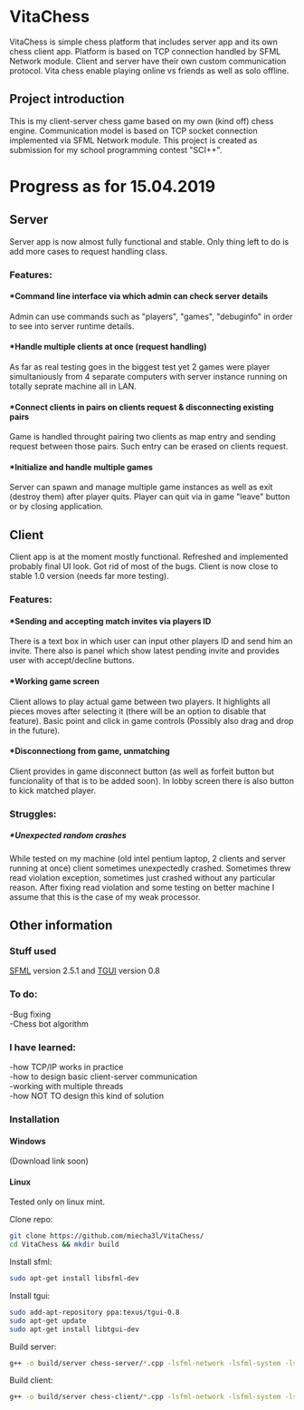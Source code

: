 # VitaChess
VitaChess is simple chess platform that includes server app and its own
chess client app. Platform is based on TCP connection handled by SFML Network module. 
Client and server have their own custom communication protocol. Vita chess enable playing
online vs friends as well as solo offline.

## Project introduction
This is my client-server chess game based on my own (kind off) chess engine. 
Communication model is based on TCP socket connection implemented via SFML Network module.
This project is created as submission for my school programming contest "SCI++".  




# Progress as for 15.04.2019
## Server
Server app is now almost fully functional and stable. Only thing left to do is add more cases to request handling class.

### Features:
#### *Command line interface via which admin can check server details
Admin can use commands such as "players", "games", "debuginfo" in order to see into server runtime details.

#### *Handle multiple clients at once (request handling)
As far as real testing goes in the biggest test yet 2 games were player simultaniously from 4 separate computers with
server instance running on totally seprate machine all in LAN.

#### *Connect clients in pairs on clients request & disconnecting existing pairs 
Game is handled throught pairing two clients as map entry and sending request between those pairs.
Such entry can be erased on clients request.

#### *Initialize and handle multiple games
Server can spawn and manage multiple game instances as well as exit (destroy them) after player quits.
Player can quit via in game "leave" button or by closing application.






## Client
Client app is at the moment mostly functional. Refreshed and implemented probably final UI look. Got rid of most of the bugs.
Client is now close to stable 1.0 version (needs far more testing).

### Features:
#### *Sending and accepting match invites via players ID
There is a text box in which user can input other players ID and send him an invite. There also is panel which
show latest pending invite and provides user with accept/decline buttons.

#### *Working game screen
Client allows to play actual game between two players. It highlights all pieces moves after selecting it (there will be an option to disable that feature).
Basic point and click in game controls (Possibly also drag and drop in the future). 

#### *Disconnectiong from game, unmatching
Client provides in game disconnect button (as well as forfeit button but funcionality of that is to be added soon). In lobby screen
there is also button to kick matched player.


### Struggles:
##### *Unexpected random crashes
While tested on my machine (old intel pentium laptop, 2 clients and server running at once) client sometimes unexpectedly crashed. Sometimes threw
read violation exception, sometimes just crashed without any particular reason. After fixing read violation and some testing on better machine I assume
that this is the case of my weak processor.




## Other information
### Stuff used
[SFML](https://www.sfml-dev.org/download.php) version 2.5.1 and [TGUI](https://tgui.eu/download/) version 0.8

### To do:
-Bug fixing <br>
-Chess bot algorithm <br>

### I have learned:
-how TCP/IP works in practice <br>
-how to design basic client-server communication <br>
-working with multiple threads <br>
-how NOT TO design this kind of solution <br>


### Installation

#### Windows 
(Download link soon)

#### Linux
Tested only on linux mint. <br>

Clone repo:
```bash
git clone https://github.com/miecha3l/VitaChess/
cd VitaChess && mkdir build
```
Install sfml:
```bash
sudo apt-get install libsfml-dev
```

Install tgui:
```bash
sudo add-apt-repository ppa:texus/tgui-0.8
sudo apt-get update
sudo apt-get install libtgui-dev
```

Build server:
```bash
g++ -o build/server chess-server/*.cpp -lsfml-network -lsfml-system -lsfml-window -lsfml-audio -lsfml-graphics
```

Build client:
```bash
g++ -o build/server chess-client/*.cpp -lsfml-network -lsfml-system -lsfml-window -lsfml-audio -lsfml-graphics -ltgui
```

